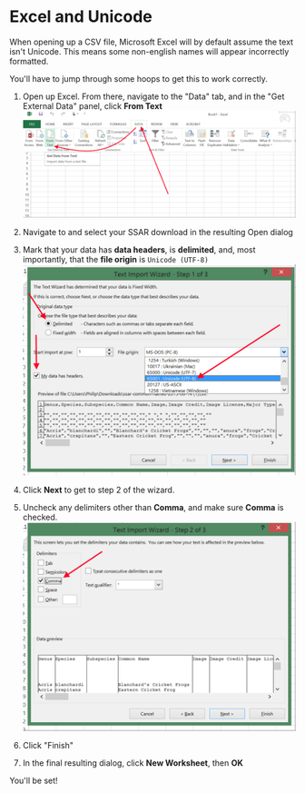 # Excel and Unicode

<!--
Based off the excellent README here:
http://support.mobileapptracking.com/entries/27347804-How-To-Import-a-Unicode-CSV-to-Excel
-->

When opening up a CSV file, Microsoft Excel will by default assume the text isn't Unicode. This means some non-english names will appear incorrectly formatted.

You'll have to jump through some hoops to get this to work correctly.

1. Open up Excel. From there, navigate to the "Data" tab, and in the "Get External Data" panel, click **From Text**
   <img src="https://raw.githubusercontent.com/SSARHERPS/SSAR-species-database/master/meta/excel_unicode_images/start_import.png" />

2. Navigate to and select your SSAR download in the resulting Open dialog

3. Mark that your data has **data headers**, is **delimited**, and, most importantly, that the **file origin** is `Unicode (UTF-8)`
   <img src="https://raw.githubusercontent.com/SSARHERPS/SSAR-species-database/master/meta/excel_unicode_images/set_import_params.png" />

4. Click **Next** to get to step 2 of the wizard.

5. Uncheck any delimiters other than **Comma**, and make sure **Comma** is checked.
   <img src="https://raw.githubusercontent.com/SSARHERPS/SSAR-species-database/master/meta/excel_unicode_images/set_import_delim.png" />

6. Click "Finish"

7. In the final resulting dialog, click **New Worksheet**, then **OK**

You'll be set!

